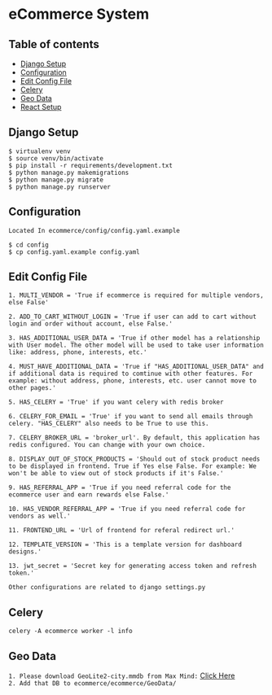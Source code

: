 # eCommerce System

## Table of contents

- [Django Setup](#django-setup)
- [Configuration](#configuration)
- [Edit Config File](#edit-config-file)
- [Celery](#celery)
- [Geo Data](#geo-data)
- [React Setup](https://github.com/shakyasaijal/commerce-fm)

## Django Setup

```
$ virtualenv venv
$ source venv/bin/activate
$ pip install -r requirements/development.txt
$ python manage.py makemigrations
$ python manage.py migrate
$ python manage.py runserver
```

## Configuration

`Located In ecommerce/config/config.yaml.example`

```
$ cd config
$ cp config.yaml.example config.yaml
```

## Edit Config File

`1. MULTI_VENDOR = 'True if ecommerce is required for multiple vendors, else False' `<br/>

`2. ADD_TO_CART_WITHOUT_LOGIN = 'True if user can add to cart without login and order without account, else False.' `<br/>

`3. HAS_ADDITIONAL_USER_DATA = 'True if other model has a relationship with User model. The other model will be used to take user information like: address, phone, interests, etc.' `<br/>

`4. MUST_HAVE_ADDITIONAL_DATA = 'True if "HAS_ADDITIONAL_USER_DATA" and if additional data is required to comtinue with other features. For example: without address, phone, interests, etc. user cannot move to other pages.' `<br/>

`5. HAS_CELERY = 'True' if you want celery with redis broker `<br/>

`6. CELERY_FOR_EMAIL = 'True' if you want to send all emails through celery. "HAS_CELERY" also needs to be True to use this. `<br/>

`7. CELERY_BROKER_URL = 'broker_url'. By default, this application has redis configured. You can change with your own choice. `<br/>

`8. DISPLAY_OUT_OF_STOCK_PRODUCTS = 'Should out of stock product needs to be displayed in frontend. True if Yes else False. For example: We won't be able to view out of stock products if it's False.' `<br/>

`9. HAS_REFERRAL_APP = 'True if you need referral code for the ecommerce user and earn rewards else False.'` <br/>

`10. HAS_VENDOR_REFERRAL_APP = 'True if you need referral code for vendors as well.' ` <br/>

`11. FRONTEND_URL = 'Url of frontend for referal redirect url.' `<br/>

`12. TEMPLATE_VERSION = 'This is a template version for dashboard designs.' `<br/>

`13. jwt_secret = 'Secret key for generating access token and refresh token.' `<br/>

`Other configurations are related to django settings.py`

## Celery

`celery -A ecommerce worker -l info`

## Geo Data

`1. Please download GeoLite2-city.mmdb from Max Mind:` [Click Here](https://www.maxmind.com/en/home)<br/>
`2. Add that DB to ecommerce/ecommerce/GeoData/`
